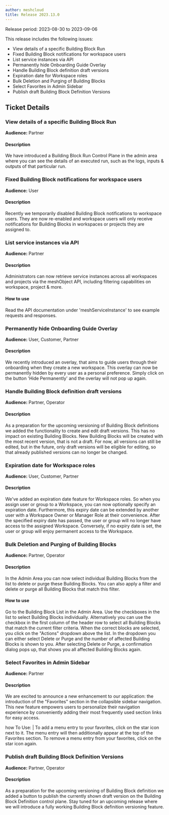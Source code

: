 ```yaml
---
author: meshcloud
title: Release 2023.13.0
---
```


Release period: 2023-08-30 to 2023-09-06

This release includes the following issues:
* View details of a specific Building Block Run
* Fixed Building Block notifications for workspace users
* List service instances via API
* Permanently hide Onboarding Guide Overlay
* Handle Building Block definition draft versions
* Expiration date for Workspace roles
* Bulk Deletion and Purging of Building Blocks
* Select Favorites in Admin Sidebar
* Publish draft Building Block Definition Versions
<!--truncate-->

## Ticket Details
### View details of a specific Building Block Run
**Audience:** Partner<br>

#### Description
We have introduced a Building Block Run Control Plane in the admin area where you can see the details of an executed run, such as the logs, inputs & outputs of that particular run.

### Fixed Building Block notifications for workspace users
**Audience:** User<br>

#### Description
Recently we temporarily disabled Building Block notifications to workspace users. 
They are now re-enabled and workspace users will only receive notifications for 
Building Blocks in workspaces or projects they are assigned to.

### List service instances via API
**Audience:** Partner<br>

#### Description
Administrators can now retrieve service instances across all workspaces and projects via the meshObject API, including
filtering capabilities on workspace, project & more.

#### How to use
Read the API documentation under 'meshServiceInstance' to see example requests and responses.

### Permanently hide Onboarding Guide Overlay
**Audience:** User, Customer, Partner<br>

#### Description
We recently introduced an overlay, that aims to guide
users through their onboarding when they create a new
workspace.
This overlay can now be permanently hidden by every user
as a personal preference. Simply click on the button 
'Hide Permanently' and the overlay will not pop up again.

### Handle Building Block definition draft versions
**Audience:** Partner, Operator<br>

#### Description
As a preparation for the upcoming versioning of Building Block
definitions we added the functionality to create and edit draft
versions. This has no impact on existing Building Blocks. 
New Building Blocks will be created with the most recent version,
that is not a draft.
For now, all versions can still be edited, but in the future, 
only draft versions will be eligible for editing, so that 
already published versions can no longer be changed.

### Expiration date for Workspace roles
**Audience:** User, Customer, Partner<br>

#### Description
We've added an expiration date feature for Workspace roles. So when you
assign user or group to a Workspace, you can now optionally specify an
expiration date. Furthermore, this expiry date can be extended by another
user with a Workspace Owner or Manager Role at their convenience.
After the specified expiry date has passed, the user or group will no longer have
access to the assigned Workspace. Conversely, if no expiry date is set, the
user or group will enjoy permanent access to the Workspace.

### Bulk Deletion and Purging of Building Blocks
**Audience:** Partner, Operator<br>

#### Description
In the Admin Area you can now select individual Building Blocks from the list to delete or purge
these Building Blocks. You can also apply a filter and delete or purge all Building Blocks that match
this filter.

#### How to use
Go to the Building Block List in the Admin Area. Use the checkboxes in the list to select Building Blocks individually. 
Alternatively you can use the checkbox in the first column of the header row to select all Building Blocks that match the current
filter criteria. When the correct blocks are selected, you click on the "Actions" dropdown above the list. In the
dropdown you can either select Delete or Purge and the number of affected Building Blocks is shown to you. After selecting
Delete or Purge, a confirmation dialog pops up, that shows you all affected Building Blocks again.

### Select Favorites in Admin Sidebar
**Audience:** Partner<br>

#### Description
We are excited to announce a new enhancement to our application: the introduction of the "Favorites" section in 
the collapsible sidebar navigation. This new feature empowers users to personalize their navigation experience by 
conveniently adding their most frequently used section links for easy access.

how To Use: |
To add a menu entry to your favorites, click on the star icon next to it. The menu entry will then additionally appear at the 
top of the Favorites section. To remove a menu entry from your favorites, click on the star icon again.

### Publish draft Building Block Definition Versions
**Audience:** Partner, Operator<br>

#### Description
As a preparation for the upcoming versioning of Building Block
definition we added a button to publish the currently shown
draft version on the Building Block Definition control plane.
Stay tuned for an upcoming release where we will introduce a fully working
Building Block definition versioning feature.

